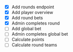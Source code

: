 - [x] Add rounds endpoint
- [x] Add player overview
- [x] Add round bets
- [x] Admin completes round
- [ ] Add global bet
- [ ] Admin completes global bet
- [ ] Calculate points
- [ ] Calculate round teams
